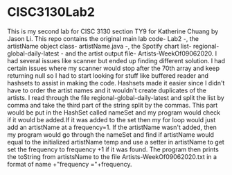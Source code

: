 # CISC3130Lab2
This is my second lab for CISC 3130 section TY9 for Katherine Chuang by Jason Li. This repo contains the original main lab code- Lab2 -, the artistName object class- artistName.java -, the Spotify chart list- regional-global-daily-latest - and the artist output file- Artists-WeekOf09062020.
I had several issues like scanner but ended up finding different solution. I had certain issues where my scanner would stop after the 70th array and keep returning null so I had to start looking for stuff like buffered reader and hashsets to assist in making the code. Hashsets made it easier since I didn't have to order the artist names and it wouldn't create duplicates of the artists. I read through the file regional-global-daily-latest and split the list by comma and take the third part of the string split by the commas. This part would be put in the HashSet called nameSet and my program would check if it would be added.If it was added to the set then my for loop would just add an artistName at a frequency=1. If the artistName wasn't added, then my program would go through the nameSet and find if artistName would equal to the initialized artistName temp and use a setter in artistName to get set the frequency to frequency +1 if it was found. The program then prints the toString from artistsName to the file Artists-WeekOf09062020.txt in a format of name +"frequency ="+frequency.

